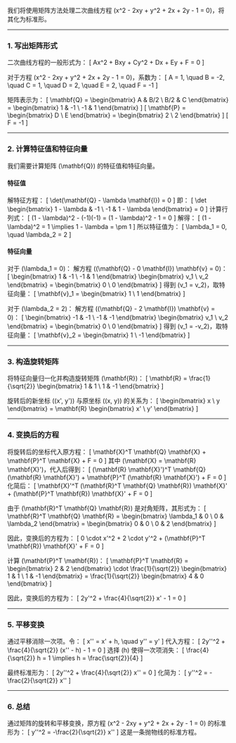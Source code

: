 我们将使用矩阵方法处理二次曲线方程 \(x^2 - 2xy + y^2 + 2x + 2y - 1 = 0\)，将其化为标准形。

---

### 1. 写出矩阵形式

二次曲线方程的一般形式为：
\[ Ax^2 + Bxy + Cy^2 + Dx + Ey + F = 0 \]

对于方程 \(x^2 - 2xy + y^2 + 2x + 2y - 1 = 0\)，系数为：
\[ A = 1, \quad B = -2, \quad C = 1, \quad D = 2, \quad E = 2, \quad F = -1 \]

矩阵表示为：
\[
\mathbf{Q} = \begin{bmatrix} A & B/2 \\ B/2 & C \end{bmatrix} = \begin{bmatrix} 1 & -1 \\ -1 & 1 \end{bmatrix}
\]
\[
\mathbf{P} = \begin{bmatrix} D \\ E \end{bmatrix} = \begin{bmatrix} 2 \\ 2 \end{bmatrix}
\]
\[
F = -1
\]

---

### 2. 计算特征值和特征向量

我们需要计算矩阵 \(\mathbf{Q}\) 的特征值和特征向量。

#### 特征值

解特征方程：
\[
\det(\mathbf{Q} - \lambda \mathbf{I}) = 0
\]
即：
\[
\det \begin{bmatrix} 1 - \lambda & -1 \\ -1 & 1 - \lambda \end{bmatrix} = 0
\]
计算行列式：
\[
(1 - \lambda)^2 - (-1)(-1) = (1 - \lambda)^2 - 1 = 0
\]
解得：
\[
(1 - \lambda)^2 = 1 \implies 1 - \lambda = \pm 1
\]
所以特征值为：
\[
\lambda_1 = 0, \quad \lambda_2 = 2
\]

#### 特征向量

对于 \(\lambda_1 = 0\)：
解方程 \((\mathbf{Q} - 0 \mathbf{I}) \mathbf{v} = 0\)：
\[
\begin{bmatrix} 1 & -1 \\ -1 & 1 \end{bmatrix} \begin{bmatrix} v_1 \\ v_2 \end{bmatrix} = \begin{bmatrix} 0 \\ 0 \end{bmatrix}
\]
得到 \(v_1 = v_2\)，取特征向量：
\[
\mathbf{v}\_1 = \begin{bmatrix} 1 \\ 1 \end{bmatrix}
\]

对于 \(\lambda_2 = 2\)：
解方程 \((\mathbf{Q} - 2 \mathbf{I}) \mathbf{v} = 0\)：
\[
\begin{bmatrix} -1 & -1 \\ -1 & -1 \end{bmatrix} \begin{bmatrix} v_1 \\ v_2 \end{bmatrix} = \begin{bmatrix} 0 \\ 0 \end{bmatrix}
\]
得到 \(v_1 = -v_2\)，取特征向量：
\[
\mathbf{v}\_2 = \begin{bmatrix} 1 \\ -1 \end{bmatrix}
\]

---

### 3. 构造旋转矩阵

将特征向量归一化并构造旋转矩阵 \(\mathbf{R}\)：
\[
\mathbf{R} = \frac{1}{\sqrt{2}} \begin{bmatrix} 1 & 1 \\ 1 & -1 \end{bmatrix}
\]

旋转后的新坐标 \((x', y')\) 与原坐标 \((x, y)\) 的关系为：
\[
\begin{bmatrix} x \\ y \end{bmatrix} = \mathbf{R} \begin{bmatrix} x' \\ y' \end{bmatrix}
\]

---

### 4. 变换后的方程

将旋转后的坐标代入原方程：
\[
\mathbf{X}^T \mathbf{Q} \mathbf{X} + \mathbf{P}^T \mathbf{X} + F = 0
\]
其中 \(\mathbf{X} = \mathbf{R} \mathbf{X}'\)，代入后得到：
\[
(\mathbf{R} \mathbf{X}')^T \mathbf{Q} (\mathbf{R} \mathbf{X}') + \mathbf{P}^T (\mathbf{R} \mathbf{X}') + F = 0
\]
化简后：
\[
\mathbf{X}'^T (\mathbf{R}^T \mathbf{Q} \mathbf{R}) \mathbf{X}' + (\mathbf{P}^T \mathbf{R}) \mathbf{X}' + F = 0
\]

由于 \(\mathbf{R}^T \mathbf{Q} \mathbf{R}\) 是对角矩阵，其形式为：
\[
\mathbf{R}^T \mathbf{Q} \mathbf{R} = \begin{bmatrix} \lambda_1 & 0 \\ 0 & \lambda_2 \end{bmatrix} = \begin{bmatrix} 0 & 0 \\ 0 & 2 \end{bmatrix}
\]

因此，变换后的方程为：
\[
0 \cdot x'^2 + 2 \cdot y'^2 + (\mathbf{P}^T \mathbf{R}) \mathbf{X}' + F = 0
\]

计算 \(\mathbf{P}^T \mathbf{R}\)：
\[
\mathbf{P}^T \mathbf{R} = \begin{bmatrix} 2 & 2 \end{bmatrix} \cdot \frac{1}{\sqrt{2}} \begin{bmatrix} 1 & 1 \\ 1 & -1 \end{bmatrix} = \frac{1}{\sqrt{2}} \begin{bmatrix} 4 & 0 \end{bmatrix}
\]

因此，变换后的方程为：
\[
2y'^2 + \frac{4}{\sqrt{2}} x' - 1 = 0
\]

---

### 5. 平移变换

通过平移消除一次项。令：
\[
x'' = x' + h, \quad y'' = y'
\]
代入方程：
\[
2y''^2 + \frac{4}{\sqrt{2}} (x'' - h) - 1 = 0
\]
选择 \(h\) 使得一次项消失：
\[
\frac{4}{\sqrt{2}} h = 1 \implies h = \frac{\sqrt{2}}{4}
\]

最终标准形为：
\[
2y''^2 + \frac{4}{\sqrt{2}} x'' = 0
\]
化简为：
\[
y''^2 = -\frac{2}{\sqrt{2}} x''
\]

---

### 6. 总结

通过矩阵的旋转和平移变换，原方程 \(x^2 - 2xy + y^2 + 2x + 2y - 1 = 0\) 的标准形为：
\[
y''^2 = -\frac{2}{\sqrt{2}} x''
\]
这是一条抛物线的标准方程。
